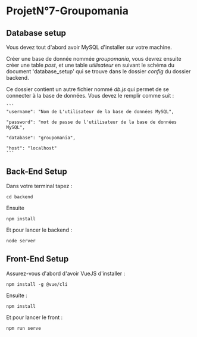 # ProjetN°7-Groupomania

## Database setup
Vous devez tout d'abord avoir MySQL d'installer sur votre machine.

Créer une base de donnée nommée *groupomania*, vous devrez ensuite créer une table *post*, et une table *utilisateur*
en suivant le schéma du document 'database_setup' qui se trouve dans le dossier *config* du dossier backend.

Ce dossier contient un autre fichier nommé *db.js* qui permet de se connecter à la base de données.
Vous devez le remplir comme suit :

    ```
    "username": "Nom de L'utilisateur de la base de données MySQL",

    "password": "mot de passe de l'utilisateur de la base de données MySQL",

    "database": "groupomania",

    "host": "localhost"
    ```

## Back-End Setup
Dans votre terminal tapez :
```
cd backend
```
Ensuite 
```
npm install
```
Et pour lancer le backend : 
```
node server
```

## Front-End Setup
Assurez-vous d'abord d'avoir VueJS d'installer :
```
npm install -g @vue/cli
```
Ensuite : 
```
npm install
```
Et pour lancer le front :
```
npm run serve
```



